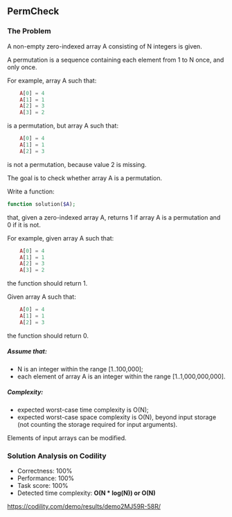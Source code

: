 ## PermCheck

### The Problem

A non-empty zero-indexed array A consisting of N integers is given.

A permutation is a sequence containing each element from 1 to N once, and only once.

For example, array A such that:
```php
    A[0] = 4
    A[1] = 1
    A[2] = 3
    A[3] = 2
```
is a permutation, but array A such that:
```php
    A[0] = 4
    A[1] = 1
    A[2] = 3
```
is not a permutation, because value 2 is missing.

The goal is to check whether array A is a permutation.

Write a function:
```php
function solution($A);
```
that, given a zero-indexed array A, returns 1 if array A is a permutation and 0 if it is not.

For example, given array A such that:
```php
    A[0] = 4
    A[1] = 1
    A[2] = 3
    A[3] = 2
```
the function should return 1.

Given array A such that:
```php
    A[0] = 4
    A[1] = 1
    A[2] = 3
```
the function should return 0.

##### Assume that:
* N is an integer within the range [1..100,000];
* each element of array A is an integer within the range [1..1,000,000,000].

##### Complexity:
* expected worst-case time complexity is O(N);
* expected worst-case space complexity is O(N), beyond input storage (not counting the storage required for input arguments).

Elements of input arrays can be modified.

### Solution Analysis on Codility
* Correctness: 100%
* Performance: 100%
* Task score: 100%
* Detected time complexity: **O(N * log(N)) or O(N)**

https://codility.com/demo/results/demo2MJ59R-58R/
